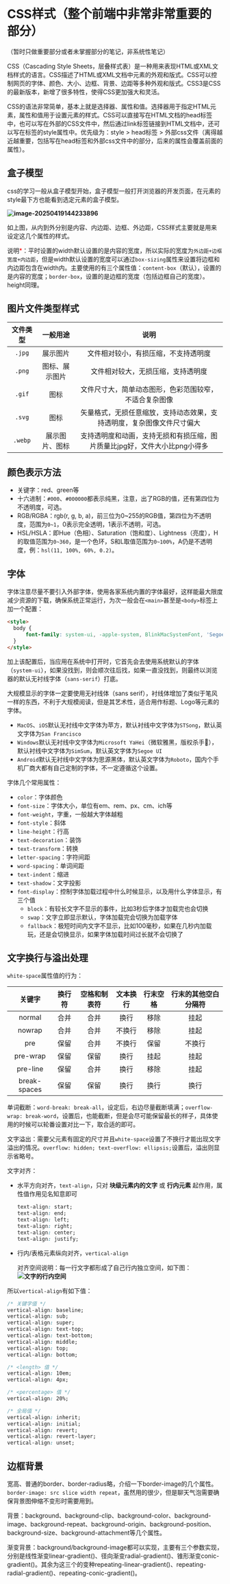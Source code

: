# CSS样式（整个前端中非常非常重要的部分）

（暂时只做重要部分或者未掌握部分的笔记，非系统性笔记）

CSS（Cascading Style Sheets，层叠样式表）是一种用来表现HTML或XML文档样式的语言。CSS描述了HTML或XML文档中元素的外观和版式。CSS可以控制网页的字体、颜色、大小、边框、背景、边距等多种外观和版式。CSS3是CSS的最新版本，新增了很多特性，使得CSS更加强大和灵活。

CSS的语法非常简单，基本上就是选择器、属性和值。选择器用于指定HTML元素，属性和值用于设置元素的样式。CSS可以直接写在HTML文档的head标签中，也可以写在外部的CSS文件中，然后通过link标签链接到HTML文档中，还可以写在标签的style属性中。优先级为：style > head标签 > 外部css文件（离得越近越重要，包括写在head标签和外部css文件中的部分，后来的属性会覆盖前面的属性）。

## 盒子模型

css的学习一般从盒子模型开始，盒子模型一般打开浏览器的开发页面，在元素的style最下方也能看到选定元素的盒子模型。

**![image-20250419144233896](./image-20250419144233896.png)**

如上图，从内到外分别是内容、内边距、边框、外边距，CSS样式主要就是用来设定这几个属性的样式。

说明<font color="red">*</font>：平时设置的width默认设置的是内容的宽度，所以实际的宽度为`外边距+边框宽度+内边距`，但是width默认设置的宽度可以通过`box-sizing`属性来设置将边框和内边距包含在width内。主要使用的有三个属性值：`content-box`（默认），设置的是内容的宽度；`border-box`，设置的是边框的宽度（包括边框自己的宽度）。height同理。

## 图片文件类型样式

| 文件类型 |    一般用途    |                             说明                             |
| :------: | :------------: | :----------------------------------------------------------: |
|  `.jpg`  |    展示图片    |             文件相对较小，有损压缩，不支持透明度             |
|  `.png`  | 图标、展示图片 |              文件相对较大，无损压缩，支持透明度              |
|  `.gif`  |      图标      |    文件尺寸大，简单动态图形，色彩范围较窄，不适合复杂图像    |
|  `.svg`  |      图标      | 矢量格式，无损任意缩放，支持动态效果，支持透明度，复杂图像文件尺寸偏大 |
| `.webp`  | 展示图片、图标 | 支持透明度和动画，支持无损和有损压缩，图片质量比jpg好，文件大小比png小得多 |

## 颜色表示方法

* 关键字：red、green等
* 十六进制：`#000`、`#000000`都表示纯黑，注意，出了RGB的值，还有第四位为不透明度，可选。
* RGB/RGBA：rgb(r, g, b, a)，前三位为0~255的RGB值，第四位为不透明度，范围为`0~1`，0表示完全透明，1表示不透明，可选。
* HSL/HSLA：即Hue（色相）、Saturation（饱和度）、Lightness（亮度），H的取值范围为`0~360`，是一个色环，S和L取值范围为`0~100%`，A仍是不透明度，例：`hsl(11, 100%, 60%, 0.2)`。

## 字体

字体注意尽量不要引入外部字体，使用各家系统内置的字体最好，这样能最大限度减少资源的下载，确保系统正常运行，为次一般会在`<main>`甚至是`<body>`标签上加一个配置：

```html
<style>
  body {
      font-family: system-ui, -apple-system, BlinkMacSystemFont, 'Segoe UI', Roboto, Oxygen, Ubuntu, Cantarell, 'Open Sans', 'Helvetica Neue', sans-serif;
  }
</style>
```

加上该配置后，当应用在系统中打开时，它首先会去使用系统默认的字体（`system-ui`），如果没找到，则会顺次往后找，如果一直没找到，则最终以浏览器的默认无衬线字体（`sans-serif`）打底。

大规模显示的字体一定要使用无衬线体（sans serif），衬线体增加了类似于笔风一样的东西，不利于大规模阅读，但是其艺术性，适合用作标题、Logo等元素的字体。

* `MacOS`、`iOS`默认无衬线中文字体为苹方，默认衬线中文字体为`STSong`，默认英文字体为`San Francisco`
* `Windows`默认无衬线中文字体为`Microsoft YaHei`（微软雅黑，版权杀手🥷），默认衬线中文字体为`SimSum`，默认英文字体为`Segoe UI`
* `Android`默认无衬线中文字体为思源黑体，默认英文字体为`Roboto`，国内个手机厂商大都有自己定制的字体，不一定遵循这个设置。

字体几个常用属性：

* `color`：字体颜色
* `font-size`：字体大小，单位有em、rem、px、cm、ich等
* `font-weight`，字重，一般越大字体越粗
* `font-style`：斜体
* `line-height`：行高
* `text-decoration`：装饰
* `text-transform`：转换
* `letter-spacing`：字符间距
* `word-spacing`：单词间距
* `text-indent`：缩进
* `text-shadow`：文字投影
* `font-display`：控制字体加载过程中什么时候显示，以及用什么字体显示，有三个值
  * `block`：有较长文字不显示的事件，比如3秒后字体才加载完也会切换
  * `swap`：文字立即显示默认，字体加载完会切换为加载字体
  * `fallback`：极短时间内文字不显示，比如100毫秒，如果在几秒内加载玩，还是会切换显示，如果字体加载时间过长就不会切换了

## 文字换行与溢出处理

`white-space`属性值的行为：

|    关键字    | 换行符 | 空格和制表符 | 文本换行 | 行末空格 | 行末的其他空白分隔符 |
| :----------: | :----: | :----------: | :------: | :------: | :------------------: |
|    normal    |  合并  |     合并     |   换行   |   移除   |         挂起         |
|    nowrap    |  合并  |     合并     |  不换行  |   移除   |         挂起         |
|     pre      |  保留  |     合并     |  不换行  |   保留   |        不换行        |
|   pre-wrap   |  保留  |     保留     |   换行   |   挂起   |         挂起         |
|   pre-line   |  保留  |     合并     |   换行   |   移除   |         挂起         |
| break-spaces |  保留  |     保留     |   换行   |   换行   |         换行         |

单词截断：`word-break: break-all`，设定后，右边尽量截断填满；`overflow-wrap: break-word`，设置后，也能截断，但是会尽可能保留最长的样子，具体使用的时候可以轮番设置对比一下，取合适的即可。

文字溢出：需要父元素有固定的尺寸并且`white-space`设置了不换行才能出现文字溢出的情况。`overflow: hidden; text-overflow: ellipsis;`设置后，溢出则显示省略号。

文字对齐：

* 水平方向对齐，`text-align`，只对 **块级元素内的文字** 或 **行内元素** 起作用，属性值作用见名知意即可

  ```css
  text-align: start;
  text-align: end;
  text-align: left;
  text-align: right;
  text-align: center;
  text-align: justify;
  ```

* 行内/表格元素纵向对齐，`vertical-align`

  对齐空间说明：每一行文字都形成了自己行内独立空间，如下图：
  **![文字的行内空间](./line-space.png)**

所以`vertical-align`有如下值：
```css
/* 关键字值 */
vertical-align: baseline;
vertical-align: sub;
vertical-align: super;
vertical-align: text-top;
vertical-align: text-bottom;
vertical-align: middle;
vertical-align: top;
vertical-align: bottom;

/* <length> 值 */
vertical-align: 10em;
vertical-align: 4px;

/* <percentage> 值 */
vertical-align: 20%;

/* 全局值 */
vertical-align: inherit;
vertical-align: initial;
vertical-align: revert;
vertical-align: revert-layer;
vertical-align: unset;
```

## 边框背景

宽高、普通的border、border-radius略，介绍一下border-image的几个属性。`border-image: src slice width repeat`，虽然用的很少，但是聊天气泡需要确保背景图伸缩不变形时需要用到。

背景：background、background-clip、background-color、background-image、background-repeat、background-origin、background-position、background-size、background-attachment等几个属性。

渐变背景：background/background-image都可以实现，主要有三个参数实现，分别是线性渐变linear-gradient()、径向渐变radial-gradient()、锥形渐变conic-gradient()。其余为这三个的变种repeating-linear-gradient()、repeating-radial-gradient()、repeating-conic-gradient()。
